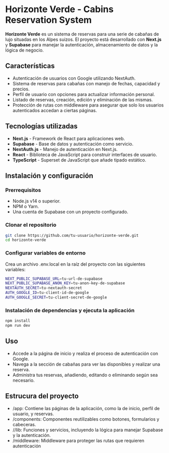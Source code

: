 # Horizonte Verde - Cabins Reservation System

**Horizonte Verde** es un sistema de reservas para una serie de cabañas de lujo situadas en los Alpes suizos. El proyecto está desarrollado con **Next.js** y **Supabase** para manejar la autenticación, almacenamiento de datos y la lógica de negocio.


## Características

- Autenticación de usuarios con Google utilizando NextAuth.
- Sistema de reservas para cabañas con manejo de fechas, capacidad y precios.
- Perfil de usuario con opciones para actualizar información personal.
- Listado de reservas, creación, edición y eliminación de las mismas.
- Protección de rutas con middleware para asegurar que solo los usuarios autenticados accedan a ciertas páginas.

## Tecnologías utilizadas

- **Next.js** - Framework de React para aplicaciones web.
- **Supabase** - Base de datos y autenticación como servicio.
- **NextAuth.js** - Manejo de autenticación en Next.js.
- **React** - Biblioteca de JavaScript para construir interfaces de usuario.
- **TypeScript** - Superset de JavaScript que añade tipado estático.

## Instalación y configuración

### Prerrequisitos

- Node.js v14 o superior.
- NPM o Yarn.
- Una cuenta de Supabase con un proyecto configurado.

### Clonar el repositorio

```bash
git clone https://github.com/tu-usuario/horizonte-verde.git
cd horizonte-verde
```

### Configurar variables de entorno
Crea un archivo .env.local en la raíz del proyecto con las siguientes variables:

```bash
NEXT_PUBLIC_SUPABASE_URL=tu-url-de-supabase
NEXT_PUBLIC_SUPABASE_ANON_KEY=tu-anon-key-de-supabase
NEXTAUTH_SECRET=tu-nextauth-secret
AUTH_GOOGLE_ID=tu-client-id-de-google
AUTH_GOOGLE_SECRET=tu-client-secret-de-google
```

### Instalación de dependencias y ejecuta la aplicación
```bash
npm install
npm run dev
```

## Uso
- Accede a la página de inicio y realiza el proceso de autenticación con Google.
- Navega a la sección de cabañas para ver las disponibles y realizar una reserva.
- Administra tus reservas, añadiendo, editando o eliminando según sea necesario.

## Estrucura del proyecto
- /app: Contiene las páginas de la aplicación, como la de inicio, perfil de usuario, y reservas.
- /components: Componentes reutilizables como botones, formularios y cabeceras.
- //lib: Funciones y servicios, incluyendo la lógica para manejar Supabase y la autenticación.
- /middleware: Middleware para proteger las rutas que requieren autenticación
  
